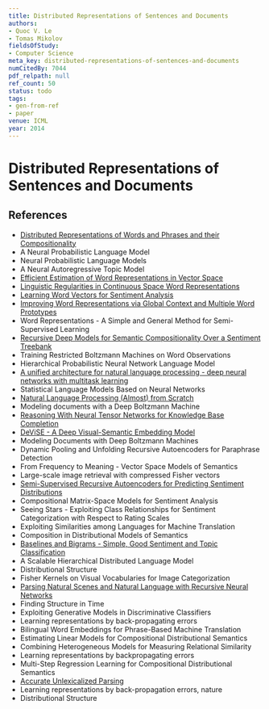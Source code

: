 ```yaml
---
title: Distributed Representations of Sentences and Documents
authors:
- Quoc V. Le
- Tomas Mikolov
fieldsOfStudy:
- Computer Science
meta_key: distributed-representations-of-sentences-and-documents
numCitedBy: 7044
pdf_relpath: null
ref_count: 50
status: todo
tags:
- gen-from-ref
- paper
venue: ICML
year: 2014
---
```


# Distributed Representations of Sentences and Documents

## References

- [Distributed Representations of Words and Phrases and their Compositionality](./distributed-representations-of-words-and-phrases-and-their-compositionality.md)
- A Neural Probabilistic Language Model
- Neural Probabilistic Language Models
- A Neural Autoregressive Topic Model
- [Efficient Estimation of Word Representations in Vector Space](./efficient-estimation-of-word-representations-in-vector-space.md)
- [Linguistic Regularities in Continuous Space Word Representations](./linguistic-regularities-in-continuous-space-word-representations.md)
- [Learning Word Vectors for Sentiment Analysis](./learning-word-vectors-for-sentiment-analysis.md)
- [Improving Word Representations via Global Context and Multiple Word Prototypes](./improving-word-representations-via-global-context-and-multiple-word-prototypes.md)
- Word Representations - A Simple and General Method for Semi-Supervised Learning
- [Recursive Deep Models for Semantic Compositionality Over a Sentiment Treebank](./recursive-deep-models-for-semantic-compositionality-over-a-sentiment-treebank.md)
- Training Restricted Boltzmann Machines on Word Observations
- Hierarchical Probabilistic Neural Network Language Model
- [A unified architecture for natural language processing - deep neural networks with multitask learning](./a-unified-architecture-for-natural-language-processing-deep-neural-networks-with-multitask-learning.md)
- Statistical Language Models Based on Neural Networks
- [Natural Language Processing (Almost) from Scratch](./natural-language-processing-almost-from-scratch.md)
- Modeling documents with a Deep Boltzmann Machine
- [Reasoning With Neural Tensor Networks for Knowledge Base Completion](./reasoning-with-neural-tensor-networks-for-knowledge-base-completion.md)
- [DeViSE - A Deep Visual-Semantic Embedding Model](./devise-a-deep-visual-semantic-embedding-model.md)
- Modeling Documents with Deep Boltzmann Machines
- Dynamic Pooling and Unfolding Recursive Autoencoders for Paraphrase Detection
- From Frequency to Meaning - Vector Space Models of Semantics
- Large-scale image retrieval with compressed Fisher vectors
- [Semi-Supervised Recursive Autoencoders for Predicting Sentiment Distributions](./semi-supervised-recursive-autoencoders-for-predicting-sentiment-distributions.md)
- Compositional Matrix-Space Models for Sentiment Analysis
- Seeing Stars - Exploiting Class Relationships for Sentiment Categorization with Respect to Rating Scales
- Exploiting Similarities among Languages for Machine Translation
- Composition in Distributional Models of Semantics
- [Baselines and Bigrams - Simple, Good Sentiment and Topic Classification](./baselines-and-bigrams-simple-good-sentiment-and-topic-classification.md)
- A Scalable Hierarchical Distributed Language Model
- Distributional Structure
- Fisher Kernels on Visual Vocabularies for Image Categorization
- [Parsing Natural Scenes and Natural Language with Recursive Neural Networks](./parsing-natural-scenes-and-natural-language-with-recursive-neural-networks.md)
- Finding Structure in Time
- Exploiting Generative Models in Discriminative Classifiers
- Learning representations by back-propagating errors
- Bilingual Word Embeddings for Phrase-Based Machine Translation
- Estimating Linear Models for Compositional Distributional Semantics
- Combining Heterogeneous Models for Measuring Relational Similarity
- Learning representations by backpropagating errors
- Multi-Step Regression Learning for Compositional Distributional Semantics
- [Accurate Unlexicalized Parsing](./accurate-unlexicalized-parsing.md)
- Learning representations by back-propagation errors, nature
- Distributional Structure
